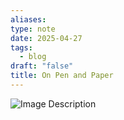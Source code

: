 ```yaml
---
aliases: 
type: note
date: 2025-04-27
tags:
  - blog
draft: "false"
title: On Pen and Paper
---
```

![Image Description](/images/20250427%20-%20On%20Pen%20and%20Paper.jpeg)
